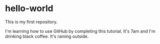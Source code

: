 # hello-world
This is my first repository.

I'm learning how to use GitHub by completing this tutorial. It's 7am and I'm drinking black coffee. It's raining outside.
